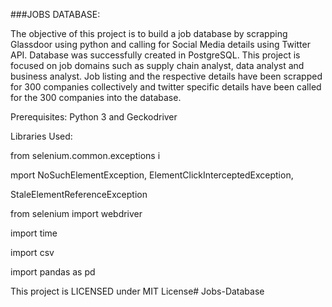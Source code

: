 ###JOBS DATABASE:

The objective of this project is to build a job database by scrapping Glassdoor using python and calling for Social Media details using Twitter API. Database was successfully created in PostgreSQL. This project is focused on job domains such as supply chain analyst, data analyst and business analyst. Job listing and the respective details have been scrapped for 300 companies collectively and twitter specific details have been called for the 300 companies into the database.

Prerequisites:
Python 3 and
Geckodriver

Libraries Used:

from selenium.common.exceptions i

mport NoSuchElementException, ElementClickInterceptedException, 

StaleElementReferenceException

from selenium import webdriver

import time

import csv

import pandas as pd

This project is LICENSED under MIT License# Jobs-Database

